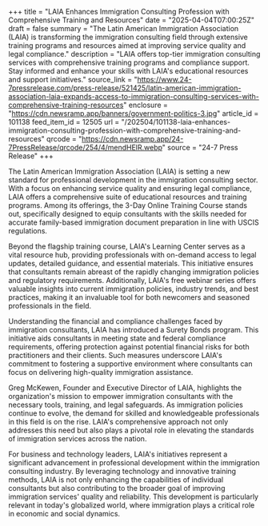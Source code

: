 +++
title = "LAIA Enhances Immigration Consulting Profession with Comprehensive Training and Resources"
date = "2025-04-04T07:00:25Z"
draft = false
summary = "The Latin American Immigration Association (LAIA) is transforming the immigration consulting field through extensive training programs and resources aimed at improving service quality and legal compliance."
description = "LAIA offers top-tier immigration consulting services with comprehensive training programs and compliance support. Stay informed and enhance your skills with LAIA's educational resources and support initiatives."
source_link = "https://www.24-7pressrelease.com/press-release/521425/latin-american-immigration-association-laia-expands-access-to-immigration-consulting-services-with-comprehensive-training-resources"
enclosure = "https://cdn.newsramp.app/banners/government-politics-3.jpg"
article_id = 101138
feed_item_id = 12505
url = "/202504/101138-laia-enhances-immigration-consulting-profession-with-comprehensive-training-and-resources"
qrcode = "https://cdn.newsramp.app/24-7PressRelease/qrcode/254/4/mendHElR.webp"
source = "24-7 Press Release"
+++

<p>The Latin American Immigration Association (LAIA) is setting a new standard for professional development in the immigration consulting sector. With a focus on enhancing service quality and ensuring legal compliance, LAIA offers a comprehensive suite of educational resources and training programs. Among its offerings, the 3-Day Online Training Course stands out, specifically designed to equip consultants with the skills needed for accurate family-based immigration document preparation in line with USCIS regulations.</p><p>Beyond the flagship training course, LAIA's Learning Center serves as a vital resource hub, providing professionals with on-demand access to legal updates, detailed guidance, and essential materials. This initiative ensures that consultants remain abreast of the rapidly changing immigration policies and regulatory requirements. Additionally, LAIA's free webinar series offers valuable insights into current immigration policies, industry trends, and best practices, making it an invaluable tool for both newcomers and seasoned professionals in the field.</p><p>Understanding the financial and compliance challenges faced by immigration consultants, LAIA has introduced a Surety Bonds program. This initiative aids consultants in meeting state and federal compliance requirements, offering protection against potential financial risks for both practitioners and their clients. Such measures underscore LAIA's commitment to fostering a supportive environment where consultants can focus on delivering high-quality immigration assistance.</p><p>Greg McKewen, Founder and Executive Director of LAIA, highlights the organization's mission to empower immigration consultants with the necessary tools, training, and legal safeguards. As immigration policies continue to evolve, the demand for skilled and knowledgeable professionals in this field is on the rise. LAIA's comprehensive approach not only addresses this need but also plays a pivotal role in elevating the standards of immigration services across the nation.</p><p>For business and technology leaders, LAIA's initiatives represent a significant advancement in professional development within the immigration consulting industry. By leveraging technology and innovative training methods, LAIA is not only enhancing the capabilities of individual consultants but also contributing to the broader goal of improving immigration services' quality and reliability. This development is particularly relevant in today's globalized world, where immigration plays a critical role in economic and social dynamics.</p>
